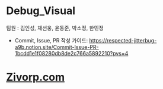 # Debug_Visual

팀원 : 김인성, 채선웅, 윤동준, 박소정, 한민정

- Commit, Issue, PR 작성 가이드: 
https://respected-jitterbug-a9b.notion.site/Commit-Issue-PR-1bcdd1e1f08280db8de2c766a5892210?pvs=4


# <a href="https://zivorp.com">Zivorp.com</a>

